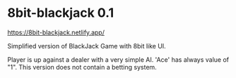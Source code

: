 # 8bit-blackjack 0.1

https://8bit-blackjack.netlify.app/

Simplified version of BlackJack Game with 8bit like UI.

Player is up against a dealer with a very simple AI. 'Ace' has always value of "1". This version does not contain a betting system.
